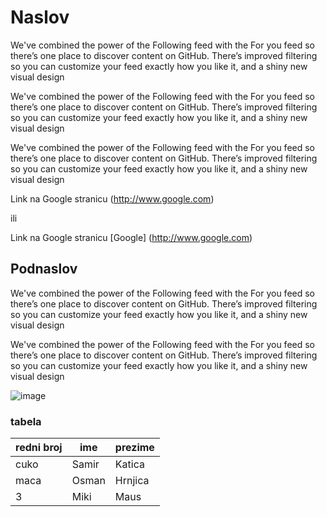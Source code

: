 # Naslov

We've combined the power of the Following feed with the For you feed so there’s one place to discover content on GitHub. There’s improved filtering so you can customize your feed exactly how you like it, and a shiny new visual design

We've combined the power of the Following feed with the For you feed so there’s one place to discover content on GitHub. There’s improved filtering so you can customize your feed exactly how you like it, and a shiny new visual design

We've combined the power of the Following feed with the For you feed so there’s one place to discover content on GitHub. There’s improved filtering so you can customize your feed exactly how you like it, and a shiny new visual design

Link na Google stranicu (http://www.google.com)

ili

Link na Google stranicu [Google] (http://www.google.com)

## Podnaslov

We've combined the power of the Following feed with the For you feed so there’s one place to discover content on GitHub. There’s improved filtering so you can customize your feed exactly how you like it, and a shiny new visual design

We've combined the power of the Following feed with the For you feed so there’s one place to discover content on GitHub. There’s improved filtering so you can customize your feed exactly how you like it, and a shiny new visual design

![image](https://github.com/Ahmedkaleee/kaletovtibra/assets/168560106/20c01ba0-ffc6-422c-b1fb-e757d2ee9136)




### tabela


|redni broj|ime|prezime|
|----------|---|-------|
|cuko|Samir|Katica|
|maca|Osman|Hrnjica|
|3         |Miki|Maus  |
